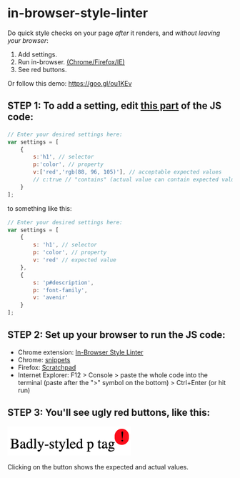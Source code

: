# in-browser-style-linter
Do quick style checks on your page _after_ it renders, and _without leaving your browser_: 

1. Add settings. 
2. Run in-browser. [(Chrome/Firefox/IE)](https://github.com/hchiam/in-browser-style-linter#step-2-set-up-your-browser-to-run-the-js-code)
3. See red buttons.

Or follow this demo: https://goo.gl/ou1KEv

## STEP 1: To add a setting, edit [this part](https://github.com/hchiam/in-browser-style-linter/blob/master/linter.js#L3) of the JS code:
```js
// Enter your desired settings here:
var settings = [
    {
        s:'h1', // selector
        p:'color', // property
        v:['red','rgb(88, 96, 105)'], // acceptable expected values
        // c:true // "contains" (actual value can contain expected value)
    }
];
```
to something like this:
```js
// Enter your desired settings here:
var settings = [
    {
        s: 'h1', // selector
        p: 'color', // property
        v: 'red' // expected value
    },
    {
        s: 'p#description',
        p: 'font-family',
        v: 'avenir'
    }
];
```

## STEP 2: Set up your browser to run the JS code:
* Chrome extension: [In-Browser Style Linter](https://chrome.google.com/webstore/detail/in-browser-style-linter/mopnkclaipjghhmneijljnljeimjahfc)
* Chrome: [snippets](https://developers.google.com/web/tools/chrome-devtools/snippets)
* Firefox: [Scratchpad](https://developer.mozilla.org/en-US/docs/Tools/Scratchpad)
* Internet Explorer: F12 > Console > paste the whole code into the terminal (paste after the ">" symbol on the bottom) > Ctrl+Enter (or hit run)

## STEP 3: You'll see ugly red buttons, like this:

![image](https://github.com/hchiam/in-browser-style-linter/blob/master/example-screenshot.png)

Clicking on the button shows the expected and actual values.
